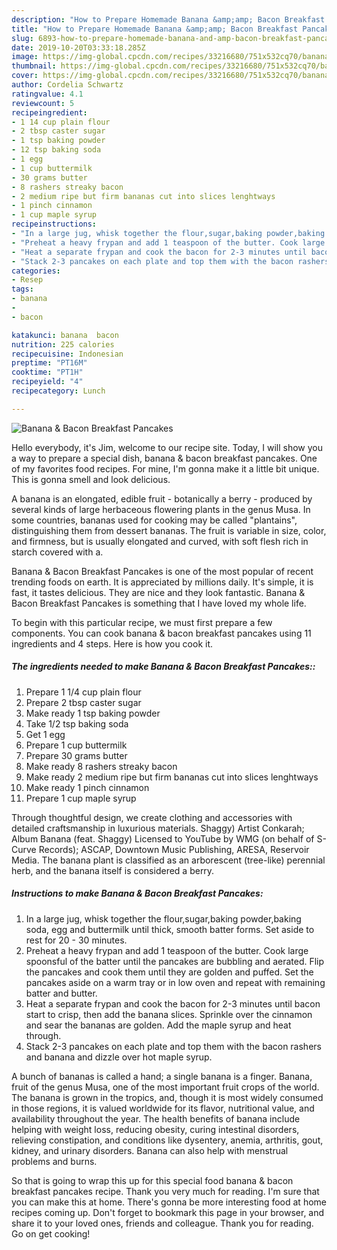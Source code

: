 ```yaml
---
description: "How to Prepare Homemade Banana &amp;amp; Bacon Breakfast Pancakes"
title: "How to Prepare Homemade Banana &amp;amp; Bacon Breakfast Pancakes"
slug: 6893-how-to-prepare-homemade-banana-and-amp-bacon-breakfast-pancakes
date: 2019-10-20T03:33:18.285Z
image: https://img-global.cpcdn.com/recipes/33216680/751x532cq70/banana-bacon-breakfast-pancakes-recipe-main-photo.jpg
thumbnail: https://img-global.cpcdn.com/recipes/33216680/751x532cq70/banana-bacon-breakfast-pancakes-recipe-main-photo.jpg
cover: https://img-global.cpcdn.com/recipes/33216680/751x532cq70/banana-bacon-breakfast-pancakes-recipe-main-photo.jpg
author: Cordelia Schwartz
ratingvalue: 4.1
reviewcount: 5
recipeingredient:
- 1 14 cup plain flour
- 2 tbsp caster sugar
- 1 tsp baking powder
- 12 tsp baking soda
- 1 egg
- 1 cup buttermilk
- 30 grams butter
- 8 rashers streaky bacon
- 2 medium ripe but firm bananas cut into slices lenghtways
- 1 pinch cinnamon
- 1 cup maple syrup
recipeinstructions:
- "In a large jug, whisk together the flour,sugar,baking powder,baking soda, egg and buttermilk until thick, smooth batter forms. Set aside to rest for 20 - 30 minutes."
- "Preheat a heavy frypan and add 1 teaspoon of the butter. Cook large spoonsful of the batter until the pancakes are bubbling and aerated. Flip the pancakes and cook them until they are golden and puffed. Set the pancakes aside on a warm tray or in low oven and repeat with remaining batter and butter."
- "Heat a separate frypan and cook the bacon for 2-3 minutes until bacon start to crisp, then add the banana slices. Sprinkle over the cinnamon and sear the bananas are golden. Add the maple syrup and heat through."
- "Stack 2-3 pancakes on each plate and top them with the bacon rashers and banana and dizzle over hot maple syrup."
categories:
- Resep
tags:
- banana
- 
- bacon

katakunci: banana  bacon
nutrition: 225 calories
recipecuisine: Indonesian
preptime: "PT16M"
cooktime: "PT1H"
recipeyield: "4"
recipecategory: Lunch

---
```



![Banana &amp; Bacon Breakfast Pancakes](https://img-global.cpcdn.com/recipes/33216680/751x532cq70/banana-bacon-breakfast-pancakes-recipe-main-photo.jpg)

Hello everybody, it's Jim, welcome to our recipe site. Today, I will show you a way to prepare a special dish, banana &amp; bacon breakfast pancakes. One of my favorites food recipes. For mine, I'm gonna make it a little bit unique. This is gonna smell and look delicious.

A banana is an elongated, edible fruit - botanically a berry - produced by several kinds of large herbaceous flowering plants in the genus Musa. In some countries, bananas used for cooking may be called &#34;plantains&#34;, distinguishing them from dessert bananas. The fruit is variable in size, color, and firmness, but is usually elongated and curved, with soft flesh rich in starch covered with a.

Banana &amp; Bacon Breakfast Pancakes is one of the most popular of recent trending foods on earth. It is appreciated by millions daily. It's simple, it is fast, it tastes delicious. They are nice and they look fantastic. Banana &amp; Bacon Breakfast Pancakes is something that I have loved my whole life.


To begin with this particular recipe, we must first prepare a few components. You can cook banana &amp; bacon breakfast pancakes using 11 ingredients and 4 steps. Here is how you cook it.

##### The ingredients needed to make Banana &amp; Bacon Breakfast Pancakes::

1. Prepare 1 1/4 cup plain flour
1. Prepare 2 tbsp caster sugar
1. Make ready 1 tsp baking powder
1. Take 1/2 tsp baking soda
1. Get 1 egg
1. Prepare 1 cup buttermilk
1. Prepare 30 grams butter
1. Make ready 8 rashers streaky bacon
1. Make ready 2 medium ripe but firm bananas cut into slices lenghtways
1. Make ready 1 pinch cinnamon
1. Prepare 1 cup maple syrup


Through thoughtful design, we create clothing and accessories with detailed craftsmanship in luxurious materials. Shaggy) Artist Conkarah; Album Banana (feat. Shaggy) Licensed to YouTube by WMG (on behalf of S-Curve Records); ASCAP, Downtown Music Publishing, ARESA, Reservoir Media. The banana plant is classified as an arborescent (tree-like) perennial herb, and the banana itself is considered a berry. 

##### Instructions to make Banana &amp; Bacon Breakfast Pancakes:

1. In a large jug, whisk together the flour,sugar,baking powder,baking soda, egg and buttermilk until thick, smooth batter forms. Set aside to rest for 20 - 30 minutes.
1. Preheat a heavy frypan and add 1 teaspoon of the butter. Cook large spoonsful of the batter until the pancakes are bubbling and aerated. Flip the pancakes and cook them until they are golden and puffed. Set the pancakes aside on a warm tray or in low oven and repeat with remaining batter and butter.
1. Heat a separate frypan and cook the bacon for 2-3 minutes until bacon start to crisp, then add the banana slices. Sprinkle over the cinnamon and sear the bananas are golden. Add the maple syrup and heat through.
1. Stack 2-3 pancakes on each plate and top them with the bacon rashers and banana and dizzle over hot maple syrup.


A bunch of bananas is called a hand; a single banana is a finger. Banana, fruit of the genus Musa, one of the most important fruit crops of the world. The banana is grown in the tropics, and, though it is most widely consumed in those regions, it is valued worldwide for its flavor, nutritional value, and availability throughout the year. The health benefits of banana include helping with weight loss, reducing obesity, curing intestinal disorders, relieving constipation, and conditions like dysentery, anemia, arthritis, gout, kidney, and urinary disorders. Banana can also help with menstrual problems and burns. 

So that is going to wrap this up for this special food banana &amp; bacon breakfast pancakes recipe. Thank you very much for reading. I'm sure that you can make this at home. There's gonna be more interesting food at home recipes coming up. Don't forget to bookmark this page in your browser, and share it to your loved ones, friends and colleague. Thank you for reading. Go on get cooking!
